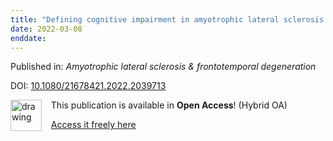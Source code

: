 ```yaml
---
title: "Defining cognitive impairment in amyotrophic lateral sclerosis: an evaluation of empirical approaches."
date: 2022-03-08
enddate:
---
```


Published in: *Amyotrophic lateral sclerosis & frontotemporal degeneration*

DOI: [10.1080/21678421.2022.2039713](https://doi.org/10.1080/21678421.2022.2039713)

<img src="https://upload.wikimedia.org/wikipedia/commons/thumb/7/77/Open_Access_logo_PLoS_transparent.svg/800px-Open_Access_logo_PLoS_transparent.svg.png" alt="drawing" width="50" align="left"/> &nbsp;&nbsp;&nbsp;This publication is available in **Open Access**! (Hybrid OA)

&nbsp;&nbsp;&nbsp;[Access it freely here](https://doi.org/10.1080/21678421.2022.2039713
)

